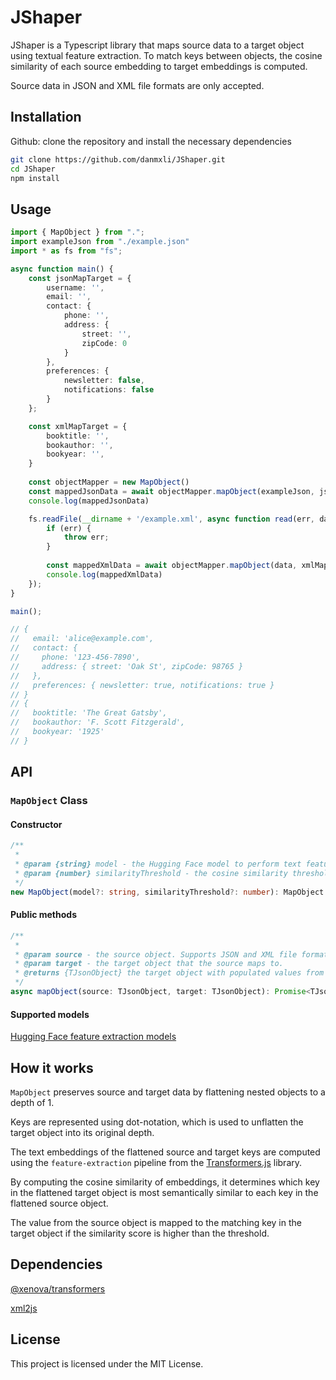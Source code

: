     

# JShaper

JShaper is a Typescript library that maps source data to a target object using textual feature extraction. To match keys between objects, the cosine similarity of each source embedding to target embeddings is computed.

Source data in JSON and XML file formats are only accepted.

## Installation

Github: clone the repository and install the necessary dependencies

```bash
git clone https://github.com/danmxli/JShaper.git
cd JShaper
npm install
```

## Usage

```typescript
import { MapObject } from ".";
import exampleJson from "./example.json"
import * as fs from "fs";

async function main() {
    const jsonMapTarget = {
        username: '',
        email: '',
        contact: {
            phone: '',
            address: {
                street: '',
                zipCode: 0
            }
        },
        preferences: {
            newsletter: false,
            notifications: false
        }
    };

    const xmlMapTarget = {
        booktitle: '',
        bookauthor: '',
        bookyear: '',
    }
    
    const objectMapper = new MapObject()
    const mappedJsonData = await objectMapper.mapObject(exampleJson, jsonMapTarget)
    console.log(mappedJsonData)

    fs.readFile(__dirname + '/example.xml', async function read(err, data) {
        if (err) {
            throw err;
        }
        
        const mappedXmlData = await objectMapper.mapObject(data, xmlMapTarget)
        console.log(mappedXmlData)
    });
}

main();

// {
//   email: 'alice@example.com',
//   contact: {
//     phone: '123-456-7890',
//     address: { street: 'Oak St', zipCode: 98765 }
//   },
//   preferences: { newsletter: true, notifications: true }
// }
// {
//   booktitle: 'The Great Gatsby',
//   bookauthor: 'F. Scott Fitzgerald',
//   bookyear: '1925'
// }
```

## API

### `MapObject` Class

#### Constructor

```typescript
/**
 * 
 * @param {string} model - the Hugging Face model to perform text feature extraction. Default is "Xenova/all-MiniLM-L6-v2"
 * @param {number} similarityThreshold - the cosine similarity threshold. Default is 0.5
 */
new MapObject(model?: string, similarityThreshold?: number): MapObject
```

#### Public methods

```typescript
/**
 * 
 * @param source - the source object. Supports JSON and XML file formats.
 * @param target - the target object that the source maps to.
 * @returns {TJsonObject} the target object with populated values from source.
 */
async mapObject(source: TJsonObject, target: TJsonObject): Promise<TJsonObject>
```

#### Supported models

[Hugging Face feature extraction models](https://huggingface.co/models?pipeline_tag=feature-extraction&library=transformers.js)

## How it works

`MapObject` preserves source and target data by flattening nested objects to a depth of 1.

Keys are represented using dot-notation, which is used to unflatten the target object into its original depth.

The text embeddings of the flattened source and target keys are computed using the `feature-extraction` pipeline from the [Transformers.js](https://huggingface.co/docs/transformers.js/index) library.

By computing the cosine similarity of embeddings, it determines which key in the flattened target object is most semantically similar to each key in the flattened source object.

The value from the source object is mapped to the matching key in the target object if the similarity score is higher than the threshold.

## Dependencies

[@xenova/transformers](https://www.npmjs.com/package/@xenova/transformers)

[xml2js](https://www.npmjs.com/package/xml2js)

## License

This project is licensed under the MIT License.